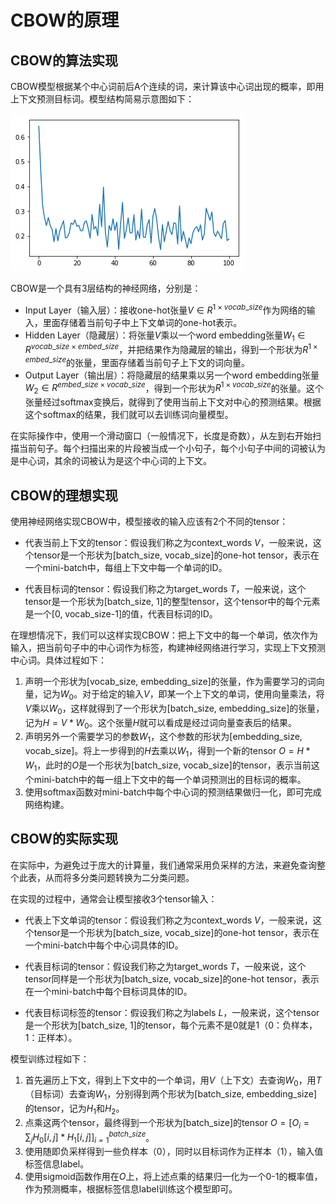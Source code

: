 # CBOW的原理
## CBOW的算法实现
CBOW模型根据某个中心词前后A个连续的词，来计算该中心词出现的概率，即用上下文预测目标词。模型结构简易示意图如下：

![net structure](images/CBOW_loss.png)

CBOW是一个具有3层结构的神经网络，分别是：

- Input Layer（输入层）：接收one-hot张量$V∈R^{1×vocab\_ size}$作为网络的输入，里面存储着当前句子中上下文单词的one-hot表示。
- Hidden Layer（隐藏层）：将张量$V$乘以一个word embedding张量$W_1 ∈ R^{vocab\_ size × embed\_ size}$，并把结果作为隐藏层的输出，得到一个形状为$R^{1×embed\_size}$的张量，里面存储着当前句子上下文的词向量。
- Output Layer（输出层）：将隐藏层的结果乘以另一个word embedding张量$W_2∈R^{embed\_ size×vocab\_ size}$，得到一个形状为$R^{1×vocab\_size}$的张量。这个张量经过softmax变换后，就得到了使用当前上下文对中心的预测结果。根据这个softmax的结果，我们就可以去训练词向量模型。

在实际操作中，使用一个滑动窗口（一般情况下，长度是奇数），从左到右开始扫描当前句子。每个扫描出来的片段被当成一个小句子，每个小句子中间的词被认为是中心词，其余的词被认为是这个中心词的上下文。

## CBOW的理想实现

使用神经网络实现CBOW中，模型接收的输入应该有2个不同的tensor：

- 代表当前上下文的tensor：假设我们称之为context_words $V$，一般来说，这个tensor是一个形状为[batch_size, vocab_size]的one-hot tensor，表示在一个mini-batch中，每组上下文中每一个单词的ID。

- 代表目标词的tensor：假设我们称之为target_words $T$，一般来说，这个tensor是一个形状为[batch_size, 1]的整型tensor，这个tensor中的每个元素是一个[0, vocab_size-1]的值，代表目标词的ID。

在理想情况下，我们可以这样实现CBOW：把上下文中的每一个单词，依次作为输入，把当前句子中的中心词作为标签，构建神经网络进行学习，实现上下文预测中心词。具体过程如下：
1. 声明一个形状为[vocab_size, embedding_size]的张量，作为需要学习的词向量，记为$W_0$。对于给定的输入$V$，即某一个上下文的单词，使用向量乘法，将$V$乘以$W_0$，这样就得到了一个形状为[batch_size, embedding_size]的张量，记为$H=V*W_0$。这个张量$H$就可以看成是经过词向量查表后的结果。
2. 声明另外一个需要学习的参数$W_1$，这个参数的形状为[embedding_size, vocab_size]。将上一步得到的$H$去乘以$W_1$，得到一个新的tensor $O=H*W_1$，此时的$O$是一个形状为[batch_size, vocab_size]的tensor，表示当前这个mini-batch中的每一组上下文中的每一个单词预测出的目标词的概率。
3. 使用softmax函数对mini-batch中每个中心词的预测结果做归一化，即可完成网络构建。

## CBOW的实际实现
在实际中，为避免过于庞大的计算量，我们通常采用负采样的方法，来避免查询整个此表，从而将多分类问题转换为二分类问题。

在实现的过程中，通常会让模型接收3个tensor输入：

- 代表上下文单词的tensor：假设我们称之为context_words $V$，一般来说，这个tensor是一个形状为[batch_size, vocab_size]的one-hot tensor，表示在一个mini-batch中每个中心词具体的ID。

- 代表目标词的tensor：假设我们称之为target_words $T$，一般来说，这个tensor同样是一个形状为[batch_size, vocab_size]的one-hot tensor，表示在一个mini-batch中每个目标词具体的ID。

- 代表目标词标签的tensor：假设我们称之为labels $L$，一般来说，这个tensor是一个形状为[batch_size, 1]的tensor，每个元素不是0就是1（0：负样本，1：正样本）。

模型训练过程如下：
1. 首先遍历上下文，得到上下文中的一个单词，用$V$（上下文）去查询$W_0$，用$T$（目标词）去查询$W_1$，分别得到两个形状为[batch_size, embedding_size]的tensor，记为$H_1$和$H_2$。
2. 点乘这两个tensor，最终得到一个形状为[batch_size]的tensor  $O = [O_i = \sum_j H_0[i,j] * H_1[i,j]]_{i=1}^{batch\_size}$。
3. 使用随即负采样得到一些负样本（0），同时以目标词作为正样本（1），输入值标签信息label。
4. 使用sigmoid函数作用在$O$上，将上述点乘的结果归一化为一个0-1的概率值，作为预测概率，根据标签信息label训练这个模型即可。

